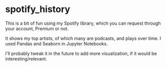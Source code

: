 # spotify_history

This is a bit of fun using my Spotify library, which you can request through your account, Premium or not.

It shows my top artists, of which many are podcasts, and plays over time. I used Pandas and Seaborn in Jupyter Notebooks.

I'll probably tweak it in the future to add more visualization, if it would be interesting/relevant.
